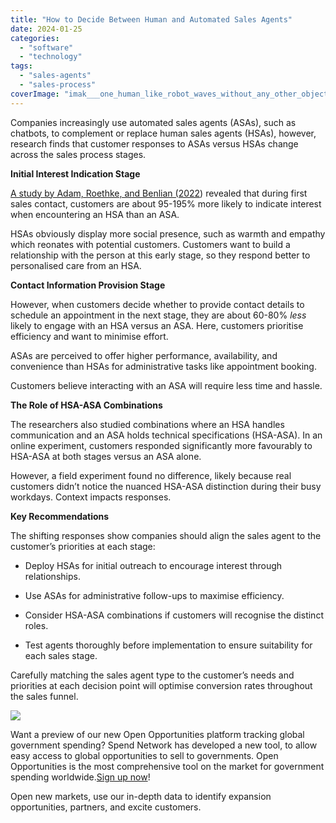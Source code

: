 ```yaml
---
title: "How to Decide Between Human and Automated Sales Agents"
date: 2024-01-25
categories: 
  - "software"
  - "technology"
tags: 
  - "sales-agents"
  - "sales-process"
coverImage: "imak___one_human_like_robot_waves_without_any_other_object_deep_16c3d242-2378-4d8c-90fc-fac0298730e9.webp"
---
```


Companies increasingly use automated sales agents (ASAs), such as chatbots, to complement or replace human sales agents (HSAs), however, research finds that customer responses to ASAs versus HSAs change across the sales process stages.

**Initial Interest Indication Stage**

[A study by Adam, Roethke, and Benlian (2022](https://pubsonline.informs.org/doi/epdf/10.1287/isre.2022.1171)) revealed that during first sales contact, customers are about 95-195% more likely to indicate interest when encountering an HSA than an ASA.

HSAs obviously display more social presence, such as warmth and empathy which reonates with potential customers. Customers want to build a relationship with the person at this early stage, so they respond better to personalised care from an HSA.

**Contact Information Provision Stage**

However, when customers decide whether to provide contact details to schedule an appointment in the next stage, they are about 60-80% _less_ likely to engage with an HSA versus an ASA. Here, customers prioritise efficiency and want to minimise effort.

ASAs are perceived to offer higher performance, availability, and convenience than HSAs for administrative tasks like appointment booking.

Customers believe interacting with an ASA will require less time and hassle.

**The Role of HSA-ASA Combinations**

The researchers also studied combinations where an HSA handles communication and an ASA holds technical specifications (HSA-ASA). In an online experiment, customers responded significantly more favourably to HSA-ASA at both stages versus an ASA alone.

However, a field experiment found no difference, likely because real customers didn’t notice the nuanced HSA-ASA distinction during their busy workdays. Context impacts responses.

**Key Recommendations**

The shifting responses show companies should align the sales agent to the customer’s priorities at each stage:

- Deploy HSAs for initial outreach to encourage interest through relationships.

- Use ASAs for administrative follow-ups to maximise efficiency.

- Consider HSA-ASA combinations if customers will recognise the distinct roles.

- Test agents thoroughly before implementation to ensure suitability for each sales stage.

Carefully matching the sales agent type to the customer’s needs and priorities at each decision point will optimise conversion rates throughout the sales funnel.

![](images/giphy.gif)

Want a preview of our new Open Opportunities platform tracking global government spending? Spend Network has developed a new tool, to allow easy access to global opportunities to sell to governments. Open Opportunities is the most comprehensive tool on the market for government spending worldwide.[Sign up now](https://www.openopportunities.co/early-access/)!

Open new markets, use our in-depth data to identify expansion opportunities, partners, and excite customers.
